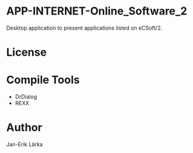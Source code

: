 # APP-INTERNET-Online_Software_2
Desktop application to present applications listed on eCSoft/2.

# License

# Compile Tools
* DrDialog
* REXX

# Author
Jan-Erik Lärka

